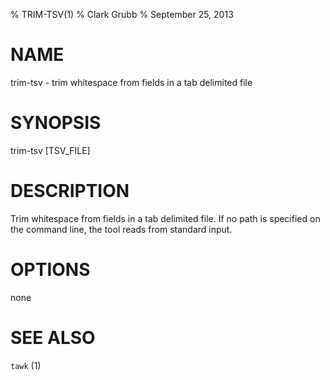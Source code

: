 % TRIM-TSV(1)
% Clark Grubb
% September 25, 2013


# NAME

trim-tsv - trim whitespace from fields in a tab delimited file

# SYNOPSIS

trim-tsv [TSV_FILE]

# DESCRIPTION

Trim whitespace from fields in a tab delimited file.  If no path is specified on the command line, the tool reads from standard input.

# OPTIONS

none

# SEE ALSO

`tawk` (1)
